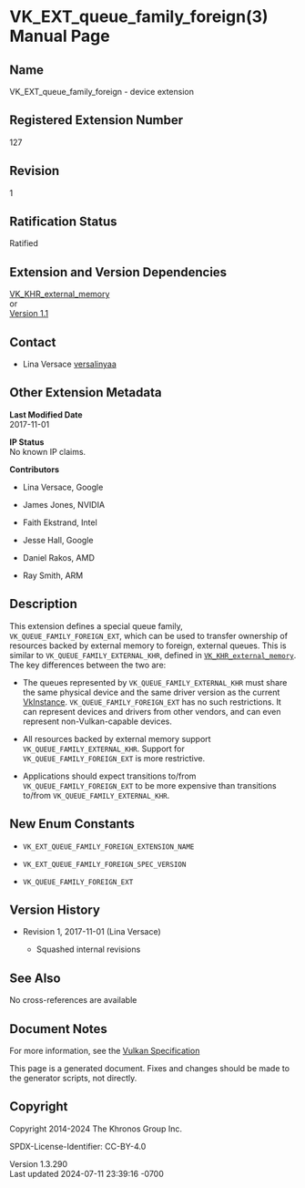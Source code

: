 # VK_EXT_queue_family_foreign(3) Manual Page

## Name

VK_EXT_queue_family_foreign - device extension



## <a href="#_registered_extension_number" class="anchor"></a>Registered Extension Number

127

## <a href="#_revision" class="anchor"></a>Revision

1

## <a href="#_ratification_status" class="anchor"></a>Ratification Status

Ratified

## <a href="#_extension_and_version_dependencies" class="anchor"></a>Extension and Version Dependencies

[VK_KHR_external_memory](https://registry.khronos.org/vulkan/specs/1.3-extensions/man/html/VK_KHR_external_memory.html)  
or  
[Version 1.1](#versions-1.1)  

## <a href="#_contact" class="anchor"></a>Contact

- Lina Versace <a
  href="https://github.com/KhronosGroup/Vulkan-Docs/issues/new?body=%5BVK_EXT_queue_family_foreign%5D%20@versalinyaa%0A*Here%20describe%20the%20issue%20or%20question%20you%20have%20about%20the%20VK_EXT_queue_family_foreign%20extension*"
  target="_blank" rel="nofollow noopener"><em></em>versalinyaa</a>

## <a href="#_other_extension_metadata" class="anchor"></a>Other Extension Metadata

**Last Modified Date**  
2017-11-01

**IP Status**  
No known IP claims.

**Contributors**  
- Lina Versace, Google

- James Jones, NVIDIA

- Faith Ekstrand, Intel

- Jesse Hall, Google

- Daniel Rakos, AMD

- Ray Smith, ARM

## <a href="#_description" class="anchor"></a>Description

This extension defines a special queue family,
`VK_QUEUE_FAMILY_FOREIGN_EXT`, which can be used to transfer ownership
of resources backed by external memory to foreign, external queues. This
is similar to `VK_QUEUE_FAMILY_EXTERNAL_KHR`, defined in
[`VK_KHR_external_memory`](https://registry.khronos.org/vulkan/specs/1.3-extensions/man/html/VK_KHR_external_memory.html). The key
differences between the two are:

- The queues represented by `VK_QUEUE_FAMILY_EXTERNAL_KHR` must share
  the same physical device and the same driver version as the current
  [VkInstance](https://registry.khronos.org/vulkan/specs/1.3-extensions/man/html/VkInstance.html). `VK_QUEUE_FAMILY_FOREIGN_EXT` has no
  such restrictions. It can represent devices and drivers from other
  vendors, and can even represent non-Vulkan-capable devices.

- All resources backed by external memory support
  `VK_QUEUE_FAMILY_EXTERNAL_KHR`. Support for
  `VK_QUEUE_FAMILY_FOREIGN_EXT` is more restrictive.

- Applications should expect transitions to/from
  `VK_QUEUE_FAMILY_FOREIGN_EXT` to be more expensive than transitions
  to/from `VK_QUEUE_FAMILY_EXTERNAL_KHR`.

## <a href="#_new_enum_constants" class="anchor"></a>New Enum Constants

- `VK_EXT_QUEUE_FAMILY_FOREIGN_EXTENSION_NAME`

- `VK_EXT_QUEUE_FAMILY_FOREIGN_SPEC_VERSION`

- `VK_QUEUE_FAMILY_FOREIGN_EXT`

## <a href="#_version_history" class="anchor"></a>Version History

- Revision 1, 2017-11-01 (Lina Versace)

  - Squashed internal revisions

## <a href="#_see_also" class="anchor"></a>See Also

No cross-references are available

## <a href="#_document_notes" class="anchor"></a>Document Notes

For more information, see the <a
href="https://registry.khronos.org/vulkan/specs/1.3-extensions/html/vkspec.html#VK_EXT_queue_family_foreign"
target="_blank" rel="noopener">Vulkan Specification</a>

This page is a generated document. Fixes and changes should be made to
the generator scripts, not directly.

## <a href="#_copyright" class="anchor"></a>Copyright

Copyright 2014-2024 The Khronos Group Inc.

SPDX-License-Identifier: CC-BY-4.0

Version 1.3.290  
Last updated 2024-07-11 23:39:16 -0700
